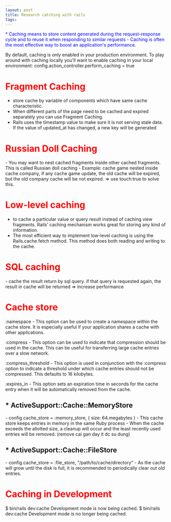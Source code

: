 ```yaml
---
layout: post
title: Research catching with rails
tags:
---
```


<font color="blue">
	* Caching means to store content generated during the request-response cycle and to reuse it when responding to similar requests
	- Caching is often the most effective way to boost an application's performance. 
</font>

 By default, caching is only enabled in your production environment. To play around with caching locally you'll want to enable caching in your local environment:  config.action_controller.perform_caching = true

<h1 style="color: red">
	Fragment Caching
</h1>

- store cache by variable of components which have same cache characteristic.
- When different parts of the page need to be cached and expired separately you can use Fragment Caching.
- Rails uses the timestamp value to make sure it is not serving stale data. If the value of updated_at has changed, a new key will be generated

<h1 style="color: red">
	Russian Doll Caching
</h1>
- You may want to nest cached fragments inside other cached fragments. This is called Russian doll caching
- Example: cache game nested inside cache company, if any cache game update, the old cache will be expired, but the old company cache will be not expired. => use touch:true to solve this.

<h1 style="color: red">
	Low-level caching
</h1>

- to cache a particular value or query result instead of caching view fragments. Rails' caching mechanism works great for storing any kind of information.
- The most efficient way to implement low-level caching is using the Rails.cache.fetch method. This method does both reading and writing to the cache.

<h1 style="color: red">
	SQL caching
</h1>
- cache the result return by sql query. if that query is requested again, the result in cache will be returned => increase performance

<h1 style="color: red">
	Cache store
</h1>
:namespace - This option can be used to create a namespace within the cache store. It is especially useful if your application shares a cache with other applications.

:compress - This option can be used to indicate that compression should be used in the cache. This can be useful for transferring large cache entries over a slow network.

:compress_threshold - This option is used in conjunction with the :compress option to indicate a threshold under which cache entries should not be compressed. This defaults to 16 kilobytes.

:expires_in - This option sets an expiration time in seconds for the cache entry when it will be automatically removed from the cache.

<h2>* ActiveSupport::Cache::MemoryStore</h2>
- config.cache_store = :memory_store, { size: 64.megabytes }
- This cache store keeps entries in memory in the same Ruby process
- When the cache exceeds the allotted size, a cleanup will occur and the least recently used entries will be removed. (remove cai gan day it dc su dung)


<h2>* ActiveSupport::Cache::FileStore</h2>
- config.cache_store = :file_store, "/path/to/cache/directory"
- As the cache will grow until the disk is full, it is recommended to periodically clear out old entries.

<h1 style="color: red">
	Caching in Development
</h1>
$ bin/rails dev:cache  
Development mode is now being cached.  
$ bin/rails dev:cache  
Development mode is no longer being cached.  
	